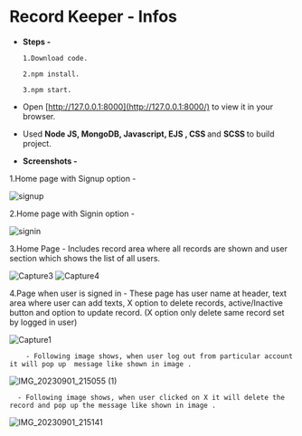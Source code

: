 # Record Keeper - Infos
* <b>Steps -</b>

      1.Download code.

      2.npm install.

      3.npm start.

* Open [http://127.0.0.1:8000](http://127.0.0.1:8000/) to view it in your browser.

* Used <b>Node JS, MongoDB, Javascript, EJS , CSS </b> and <b> SCSS </b> to build project.

* <b>Screenshots - </b>

 1.Home page with Signup option - 
 
 ![signup](https://github.com/Nitnawarerutika/Record-Keeper/assets/130966188/e8465d25-fa26-4a84-a887-b09af8b8298f)
 
 2.Home page with Signin option - 
 
![signin](https://github.com/Nitnawarerutika/Record-Keeper/assets/130966188/4291599a-95d5-4493-9294-130f5c5a39e9)

3.Home Page - Includes record area where all records are shown and user section which shows the list of all users.

![Capture3](https://github.com/Nitnawarerutika/Record-Keeper/assets/130966188/a94dbb31-03e4-4767-8809-28bc0828fe8f)
![Capture4](https://github.com/Nitnawarerutika/Record-Keeper/assets/130966188/f2447f06-49b0-4bcb-9b75-2da8f03e8c60)

4.Page when user is signed in - These page has user name at header, text area where user can add texts, X option to delete records, active/Inactive button and option to update record.
(X option only delete same record set by logged in user)

![Capture1](https://github.com/Nitnawarerutika/Record-Keeper/assets/130966188/30b3a20c-ca33-43e7-8db2-f6ec868dbaee)




        - Following image shows, when user log out from particular account it will pop up  message like shown in image .

![IMG_20230901_215055 (1)](https://github.com/Nitnawarerutika/Record-Keeper/assets/130966188/64a03f5e-0c4d-40fc-bff6-c38c1dfda404)

      - Following image shows, when user clicked on X it will delete the record and pop up the message like shown in image .
      
![IMG_20230901_215141](https://github.com/Nitnawarerutika/Record-Keeper/assets/130966188/4e281ace-22b2-4c70-9fa8-15c0b4b84e3d)

